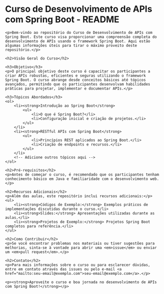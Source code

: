 <h1>Curso de Desenvolvimento de APIs com Spring Boot - README</h1>

    <p>Bem-vindo ao repositório do Curso de Desenvolvimento de APIs com Spring Boot. Este curso visa proporcionar uma compreensão completa do desenvolvimento de APIs usando o framework Spring Boot. Aqui estão algumas informações úteis para tirar o máximo proveito deste repositório.</p>

    <h2>Visão Geral do Curso</h2>

    <h3>Objetivo</h3>
    <p>O principal objetivo deste curso é capacitar os participantes a criar APIs robustas, eficientes e seguras utilizando o framework Spring Boot. O curso abrange desde conceitos básicos até tópicos avançados, permitindo que os participantes desenvolvam habilidades práticas para projetar, implementar e documentar APIs.</p>

    <h3>Tópicos Abordados</h3>
    <ol>
        <li><strong>Introdução ao Spring Boot</strong>
            <ul>
                <li>O que é Spring Boot?</li>
                <li>Configuração inicial e criação de projetos.</li>
            </ul>
        </li>
        <li><strong>RESTful APIs com Spring Boot</strong>
            <ul>
                <li>Princípios REST aplicados ao Spring Boot.</li>
                <li>Criação de endpoints e recursos.</li>
            </ul>
        </li>
        <!-- Adicione outros tópicos aqui -->
    </ol>

    <h2>Pré-requisitos</h2>
    <p>Antes de começar o curso, é recomendado que os participantes tenham conhecimento básico em Java e familiaridade com o desenvolvimento web.</p>

    <h2>Recursos Adicionais</h2>
    <p>Além das aulas, este repositório inclui recursos adicionais:</p>
    <ul>
        <li><strong>Códigos de Exemplo:</strong> Exemplos práticos de implementações discutidas durante o curso.</li>
        <li><strong>Slides:</strong> Apresentações utilizadas durante as aulas.</li>
        <li><strong>Projetos de Exemplo:</strong> Projetos Spring Boot completos para referência.</li>
    </ul>

    <h2>Como Contribuir</h2>
    <p>Se você encontrar problemas nos materiais ou tiver sugestões para melhorias, sinta-se à vontade para abrir uma <em>issue</em> ou enviar um <em>pull request</em>.</p>

    <h2>Contato</h2>
    <p>Para mais informações sobre o curso ou para esclarecer dúvidas, entre em contato através das issues ou pelo e-mail <a href="mailto:seu-email@exemplo.com">seu-email@exemplo.com</a>.</p>

    <p><strong>Aproveite o curso e boa jornada no desenvolvimento de APIs com Spring Boot!</strong></p>
